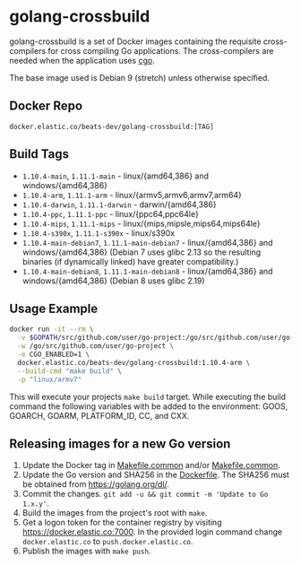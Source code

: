 # golang-crossbuild

golang-crossbuild is a set of Docker images containing the requisite
cross-compilers for cross compiling Go applications. The cross-compilers are
needed when the application uses [cgo](https://golang.org/cmd/cgo/).

The base image used is Debian 9 (stretch) unless otherwise specified.

## Docker Repo

`docker.elastic.co/beats-dev/golang-crossbuild:[TAG]`

## Build Tags

- `1.10.4-main`, `1.11.1-main` - linux/{amd64,386} and windows/{amd64,386}
- `1.10.4-arm`, `1.11.1-arm` - linux/{armv5,armv6,armv7,arm64}
- `1.10.4-darwin`, `1.11.1-darwin` - darwin/{amd64,386}
- `1.10.4-ppc`, `1.11.1-ppc` - linux/{ppc64,ppc64le}
- `1.10.4-mips`, `1.11.1-mips` - linux/{mips,mipsle,mips64,mips64le}
- `1.10.4-s390x`, `1.11.1-s390x` - linux/s390x
- `1.10.4-main-debian7`, `1.11.1-main-debian7` - linux/{amd64,386} and windows/{amd64,386} (Debian 7
  uses glibc 2.13 so the resulting binaries (if dynamically linked) have greater
  compatibility.)
- `1.10.4-main-debian8`, `1.11.1-main-debian8` - linux/{amd64,386} and windows/{amd64,386} (Debian 8
  uses glibc 2.19)

## Usage Example

```sh
docker run -it --rm \
  -v $GOPATH/src/github.com/user/go-project:/go/src/github.com/user/go-project \
  -w /go/src/github.com/user/go-project \
  -e CGO_ENABLED=1 \
  docker.elastic.co/beats-dev/golang-crossbuild:1.10.4-arm \
  --build-cmd "make build" \
  -p "linux/armv7"
```

This will execute your projects `make build` target. While executing the build
command the following variables with be added to the environment: GOOS, GOARCH,
GOARM, PLATFORM_ID, CC, and CXX.

## Releasing images for a new Go version

1. Update the Docker tag in
   [Makefile.common](https://github.com/elastic/golang-crossbuild/blob/master/go1.10/Makefile.common#L5) and/or
   [Makefile.common](https://github.com/elastic/golang-crossbuild/blob/master/go1.11/Makefile.common#L5).
1. Update the Go version and SHA256 in the
   [Dockerfile](https://github.com/elastic/golang-crossbuild/blob/master/go1.10/base/Dockerfile#L19-L21).
   The SHA256 must be obtained from https://golang.org/dl/.
1. Commit the changes. `git add -u && git commit -m 'Update to Go 1.x.y'`.
1. Build the images from the project's root with `make`.
1. Get a logon token for the container registry by visiting https://docker.elastic.co:7000.
   In the provided login command change `docker.elastic.co` to `push.docker.elastic.co`.
1. Publish the images with `make push`.
